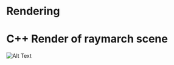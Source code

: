 # Rendering

# C++ Render of raymarch scene

![Alt Text](https://raw.githubusercontent.com/Hitthesurf/Rendering/gh-pages/Renders/SpinningTorusAndBallWithShadownOnPlane.gif?raw=true)
